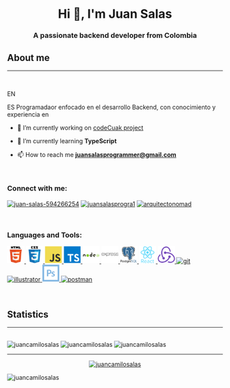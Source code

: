 <h1 align="center">Hi 👋, I'm Juan Salas</h1>
<h3 align="center">A passionate backend developer from Colombia</h3>

<h2 align="left">About me</h2>
<hr>
<br>
<p align="left">
EN
</p>
<p align="left">
ES Programadaor enfocado en el desarrollo Backend, con conocimiento y experiencia en 
</p>


- 🔭 I’m currently working on [codeCuak project](https://github.com/EmirAbraham/backend)

- 🌱 I’m currently learning **TypeScript**

- 📫 How to reach me **juansalasprogrammer@gmail.com**

<br>
<h3 align="left">Connect with me:</h3>
<p align="left">
<a href="https://linkedin.com/in/juan-salas-594266254" target="blank"><img align="center" src="https://raw.githubusercontent.com/rahuldkjain/github-profile-readme-generator/master/src/images/icons/Social/linked-in-alt.svg" alt="juan-salas-594266254" height="30" width="40" /></a>
<a href="https://www.hackerrank.com/juansalasprogra1" target="blank"><img align="center" src="https://raw.githubusercontent.com/rahuldkjain/github-profile-readme-generator/master/src/images/icons/Social/hackerrank.svg" alt="juansalasprogra1" height="30" width="40" /></a>
<a href="https://twitter.com/arquitectonomad" target="blank"><img align="center" src="https://raw.githubusercontent.com/rahuldkjain/github-profile-readme-generator/master/src/images/icons/Social/twitter.svg" alt="arquitectonomad" height="30" width="40" /></a>
</p>

<br>
<h3 align="left">Languages and Tools:</h3>
<p align="left"> 
<a href="https://www.w3.org/html/" target="_blank" rel="noreferrer"> <img src="https://raw.githubusercontent.com/devicons/devicon/master/icons/html5/html5-original-wordmark.svg" alt="html5" width="40" height="40"/> </a> 
<a href="https://www.w3schools.com/css/" target="_blank" rel="noreferrer"> <img src="https://raw.githubusercontent.com/devicons/devicon/master/icons/css3/css3-original-wordmark.svg" alt="css3" width="40" height="40"/> </a> 
<a href="https://developer.mozilla.org/en-US/docs/Web/JavaScript" target="_blank" rel="noreferrer"> <img src="https://raw.githubusercontent.com/devicons/devicon/master/icons/javascript/javascript-original.svg" alt="javascript" width="40" height="40"/> </a> 
<a href="https://www.typescriptlang.org/" target="_blank" rel="noreferrer"> <img src="https://raw.githubusercontent.com/devicons/devicon/master/icons/typescript/typescript-original.svg" alt="typescript" width="40" height="40"/> </a> 
<a href="https://nodejs.org" target="_blank" rel="noreferrer"> <img src="https://raw.githubusercontent.com/devicons/devicon/master/icons/nodejs/nodejs-original-wordmark.svg" alt="nodejs" width="40" height="40"/> </a> 
<a href="https://expressjs.com" target="_blank" rel="noreferrer"> <img src="https://raw.githubusercontent.com/devicons/devicon/master/icons/express/express-original-wordmark.svg" alt="express" width="40" height="40"/> </a> 
<a href="https://www.postgresql.org" target="_blank" rel="noreferrer"> <img src="https://raw.githubusercontent.com/devicons/devicon/master/icons/postgresql/postgresql-original-wordmark.svg" alt="postgresql" width="40" height="40"/> </a> 
<a href="https://reactjs.org/" target="_blank" rel="noreferrer"> <img src="https://raw.githubusercontent.com/devicons/devicon/master/icons/react/react-original-wordmark.svg" alt="react" width="40" height="40"/> </a> 
<a href="https://redux.js.org" target="_blank" rel="noreferrer"> <img src="https://raw.githubusercontent.com/devicons/devicon/master/icons/redux/redux-original.svg" alt="redux" width="40" height="40"/> </a> 
<a href="https://git-scm.com/" target="_blank" rel="noreferrer"> <img src="https://www.vectorlogo.zone/logos/git-scm/git-scm-icon.svg" alt="git" width="40" height="40"/> </a> 
<a href="https://www.adobe.com/in/products/illustrator.html" target="_blank" rel="noreferrer"> <img src="https://www.vectorlogo.zone/logos/adobe_illustrator/adobe_illustrator-icon.svg" alt="illustrator" width="40" height="40"/> </a> 
<a href="https://www.photoshop.com/en" target="_blank" rel="noreferrer"> <img src="https://raw.githubusercontent.com/devicons/devicon/master/icons/photoshop/photoshop-line.svg" alt="photoshop" width="40" height="40"/> </a> 
<a href="https://postman.com" target="_blank" rel="noreferrer"> <img src="https://www.vectorlogo.zone/logos/getpostman/getpostman-icon.svg" alt="postman" width="40" height="40"/> </a> 
</p>

<br>
<h2 align="left">Statistics</h2>
<hr>
<br>
<div display="flex" justify-content="between">
    <img heigth="50rem" src="https://github-readme-stats.vercel.app/api/top-langs?username=juancamilosalas&show_icons=true&locale=en&layout=compact" alt="juancamilosalas" />
    <img heigth="50rem" src="https://github-readme-stats.vercel.app/api?username=juancamilosalas&show_icons=true&locale=en" alt="juancamilosalas" />
    <img heigth="50rem" src="https://github-readme-streak-stats.herokuapp.com/?user=juancamilosalas&" alt="juancamilosalas" />
</div>

<hr>
<p align="center"> <a href="https://github.com/ryo-ma/github-profile-trophy"><img src="https://github-profile-trophy.vercel.app/?username=juancamilosalas" alt="juancamilosalas" /></a> </p>
<p align="left"> <img src="https://komarev.com/ghpvc/?username=juancamilosalas&label=Profile%20views&color=0e75b6&style=flat" alt="juancamilosalas" /> </p>